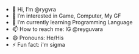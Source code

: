 - 👋 Hi, I’m @rygvra
- 👀 I’m interested in Game, Computer, My GF
- 🌱 I’m currently learning Programming Language
- 📫 How to reach me: IG @reyguvara
- 😄 Pronouns: He/His
- ⚡ Fun fact: i'm sigma

<!---
rygvra/rygvra is a ✨ special ✨ repository because its `README.md` (this file) appears on your GitHub profile.
You can click the Preview link to take a look at your changes.
--->
